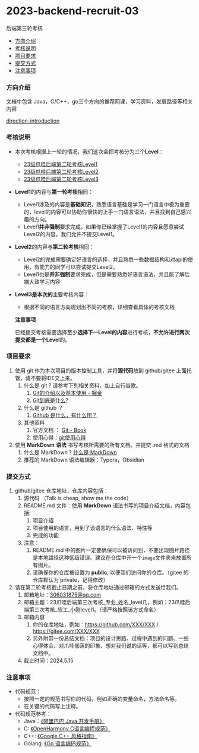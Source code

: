 # 2023-backend-recruit-03
后端第三轮考核
- [方向介绍](https://github.com/gduf-cs-tribe/2023-backend-recruit-03#方向介绍)
- [考核说明](https://github.com/gduf-cs-tribe/2023-backend-recruit-03#考核说明)
- [项目要求](https://github.com/gduf-cs-tribe/2023-backend-recruit-03#项目要求)
- [提交方式](https://github.com/gduf-cs-tribe/2023-backend-recruit-03#提交方式)
- [注意事项](https://github.com/gduf-cs-tribe/2023-backend-recruit-03#注意事项)

### 方向介绍



文档中包含 Java，C/C++，go三个方向的推荐网课，学习资料，发展路径等相关内容

[direction-introduction](https://github.com/gduf-cs-tribe/direction-introduction)

### 考核说明



- 本次考核根据上一轮的情况，我们这次会把考核分为三个**Level**：

  - [23级爪哇后端第二轮考核Level1](https://github.com/gduf-cs-tribe/2023-backend-recruit-02/blob/main/2023-backend-recruit-02-Level1.md)
  - [23级爪哇后端第二轮考核Level2](https://github.com/gduf-cs-tribe/2023-backend-recruit-02/blob/main/2023-backend-recruit-02-Level2.md)
  - [23级爪哇后端第二轮考核Level3](https://github.com/gduf-cs-tribe/2023-backend-recruit-02/blob/main/2023-backend-recruit-02-Level2.md)

- **Level1**的内容与**第一轮考核**相同：

  - Level1涉及的内容是**基础知识**，熟悉语言基础是学习一门语言中极为重要的，level的内容可以协助你很快的上手一门语言语法，并且找到自己感兴趣的方向。
  - Level1**并非强制**要求完成，如果你已经掌握了Level1的内容且愿意尝试Level2的内容，我们允许不提交Level1。

- **Level2**的内容与**第二轮考核**相同：

  - Level2的完成需要确定好语言的选择，并且熟悉一些数据结构和对api的使用，有能力的同学可以尝试提交Level2。
  - Level1也是**并非强制**要求完成，但是需要熟悉好语言语法，并且能了解后端大致学习内容

- **Level3是本次的**主要考核内容：

  - 根据不同的语言方向规划出不同的考核，详细查看具体的考核文档

  **注意事项**

  ​	已经提交考核需要选择至少**选择下一Level的内容**进行考核，**不允许进行两次提交都是一个Level**的。

### 项目要求



1. 使用 git 作为本次项目的版本控制工具，并将**源代码**放到 github/gitee 上面托管，请不要将IDE交上来。
   1. 什么是 git ? 请参考下列相关资料，加上自行谷歌。
      1. [Git的介绍以及基本使用 - 掘金](https://juejin.cn/post/7246313318544834615?searchId=2023102323355872C532323C258A9E0350)
      2. [Git到底是什么?](https://www.bilibili.com/read/cv15412717/)
   2. 什么是 github ？
      1. [Github 是什么，有什么用？](https://github-zh.com/post/what-is-github)
   3. 其他资料
      1. 官方文档 ： [Git - Book](https://git-scm.com/book/zh/v2/)
      2. 使用心得：[git使用心得](https://wumingsheng.gitbooks.io/-git/content/)
2. 使用 **MarkDown** **语法** 书写考核所需要的所有文档。并提交 .md 格式的文档
   1. 什么是 MarkDown ? [什么是 MarkDown](https://www.zhihu.com/question/19963642)
   2. 推荐的 MarkDown 语法编辑器：Typora，Obsidian

### 提交方式



1. github/gitee 仓库地址，仓库内容包括：
   1. 源代码 （Talk is cheap, show me the code）
   2. README.md 文件：使用 **MarkDown** 语法书写的项目介绍文档，内容包括:
      1. 项目介绍
      2. 项目使用的语言，用到了该语言的什么语法、特性等
      3. 完成的功能
   3. 注意：
      1. README.md 中的图片一定要确保可以被访问到，不要出现图片路径是本地路径这种低级错误。建议在仓库中开一个`image`文件夹来放置所有图片。
      2. 请确保你的仓库被设置为 **public**, 以便我们访问你的仓库。（gitee 的仓库默认为 private，记得修改）
2. 请在第二轮考核截止日期之前，将仓库地址通过邮箱的方式发送给我们。
   1. 邮箱地址：306031875@qq.com
   2. 邮箱主题：23爪哇后端第三次考核_专业_姓名_level几，例如：23爪哇后端第三次考核_软工_小刚level1。（请严格按照该方式命名）
   3. 邮箱内容
      1. 你的仓库地址，例如：https://github.com/XXX/XXX / https://gitee.com/XXX/XXX
      2. 另外附带一份总结文档：项目的设计思路、过程中遇到的问题、一些心得体会、对爪哇部落的印象、想对我们说的话等，都可以写到总结文档中。
   4. 截止时间：2024.5.15

### 注意事项



- 代码规范：
  - 按照一定的规范书写你的代码，例如正确的变量命名，方法命名等。
  - 在关键的代码写上注释。
- 代码规范参考：
  - Java：[《阿里巴巴 Java 开发手册》](https://kangroo.oschina.io/ajcg)
  - C: [《OpenHarmony C语言编程规范》](https://gitee.com/openharmony/docs/blob/master/zh-cn/contribute/OpenHarmony-c-coding-style-guide.md)
  - C++: [《Google C++ 风格指南》](https://zh-google-styleguide.readthedocs.io/en/latest/google-cpp-styleguide/contents/)
  - Golang: [《Go 语言编码规范》](https://learnku.com/go/wikis/38426)

